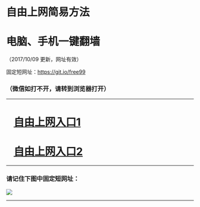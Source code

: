 ﻿# 自由上网简易方法

# 电脑、手机一键翻墙

（2017/10/09 更新，网址有效）

固定短网址：https://git.io/free99

### （微信如打不开，请转到浏览器打开）


***





# &nbsp;&nbsp; <a href="http://ft298739064.fwq-tz-1001.info/fwqtz01.html?t=10090014835 " target="_blank">自由上网入口1</a>
# &nbsp;&nbsp; <a href="http://ft1135115005.fwq-tz-1002.info/fwqtz02.html?t=100900120251 " target="_blank">自由上网入口2</a>
***

### 请记住下图中固定短网址：

<img src="https://s3-us-west-2.amazonaws.com/fwq-1001/yjfq-20170905okok.png" /> 


***

